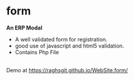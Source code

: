 # form
<b>An ERP Modal</b><br/>
<ul>
  <li>A well validated form for registration.<br/></li>
  <li>good use of javascript and html5 validation.<br/></li>
  <li>Contains Php File<br/><br/></li>
</ul>

Demo at https://raghsgit.github.io/WebSite.form/
